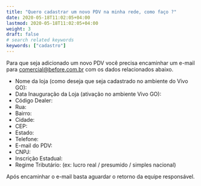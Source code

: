 ```yaml
---
title: "Quero cadastrar um novo PDV na minha rede, como faço ?"
date: 2020-05-18T11:02:05+04:00
lastmod: 2020-05-18T11:02:05+04:00
weight: 3
draft: false
# search related keywords
keywords: ["cadastro"]
---
```


Para que seja adicionado um novo PDV você precisa encaminhar um e-mail para comercial@before.com.br com os dados relacionados abaixo.

- Nome da loja (como deseja que seja cadastrado no ambiente do Vivo GO):
- Data Inauguração da Loja (ativação no ambiente Vivo GO):
- Código Dealer:
- Rua:
- Bairro:
- Cidade:
- CEP:
- Estado:
- Telefone:
- E-mail do PDV:
- CNPJ:
- Inscrição Estadual:
- Regime Tributário: (ex: lucro real / presumido / simples nacional)

Após encaminhar o e-mail basta aguardar o retorno da equipe responsável.
